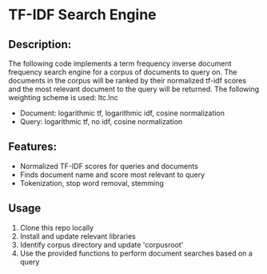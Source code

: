 # TF-IDF Search Engine

## Description:
The following code implements a term frequency inverse document frequency search engine for a corpus of documents to query on. The documents in the corpus will be ranked by their normalized tf-idf scores and the most relevant document to the query will be returned. The following weighting scheme is used: ltc.lnc
* Document: logarithmic tf, logarithmic idf, cosine normalization
* Query: logarithmic tf, no idf, cosine normalization

## Features:
* Normalized TF-IDF scores for queries and documents
* Finds document name and score most relevant to query
* Tokenization, stop word removal, stemming

## Usage
1. Clone this repo locally
2. Install and update relevant libraries
3. Identify corpus directory and update 'corpusroot'
4. Use the provided functions to perform document searches based on a query
